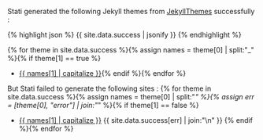 Stati generated the following Jekyll themes from [JekyllThemes](http://jekyllthemes.org/) successfully : 

{% highlight json %}
{{ site.data.success | jsonify }}
{% endhighlight %}

{% for theme in site.data.success %}{% assign names = theme[0] | split:"_" %}{% if theme[1] == true %}
- [{{ names[1] | capitalize }}](https://github.com/{{names[0]}}/{{names[1]}}){% endif %}{% endfor %}

But Stati failed to generate the following sites : 
{% for theme in site.data.success %}{% assign names = theme[0] | split:"_" %}{% assign err = [theme[0], "error"] | join:"_" %}{% if theme[1] == false %}
- [{{ names[1] | capitalize }}](https://github.com/{{names[0]}}/{{names[1]}})
  {{ site.data.success[err] | join:"\n" }}
{% endif %}{% endfor %}